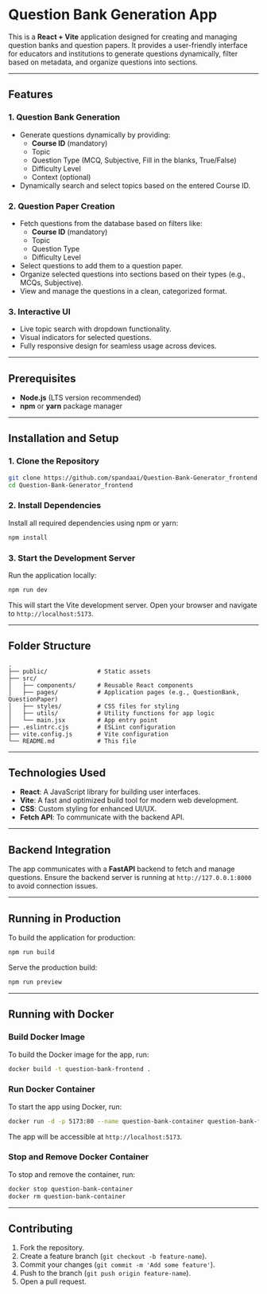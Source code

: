 
# Question Bank Generation App

This is a **React + Vite** application designed for creating and managing question banks and question papers. It provides a user-friendly interface for educators and institutions to generate questions dynamically, filter based on metadata, and organize questions into sections.

---

## Features

### **1. Question Bank Generation**
- Generate questions dynamically by providing:
  - **Course ID** (mandatory)
  - Topic
  - Question Type (MCQ, Subjective, Fill in the blanks, True/False)
  - Difficulty Level
  - Context (optional)
- Dynamically search and select topics based on the entered Course ID.

### **2. Question Paper Creation**
- Fetch questions from the database based on filters like:
  - **Course ID** (mandatory)
  - Topic
  - Question Type
  - Difficulty Level
- Select questions to add them to a question paper.
- Organize selected questions into sections based on their types (e.g., MCQs, Subjective).
- View and manage the questions in a clean, categorized format.

### **3. Interactive UI**
- Live topic search with dropdown functionality.
- Visual indicators for selected questions.
- Fully responsive design for seamless usage across devices.

---

## Prerequisites

- **Node.js** (LTS version recommended)
- **npm** or **yarn** package manager

---

## Installation and Setup

### **1. Clone the Repository**
```bash
git clone https://github.com/spandaai/Question-Bank-Generator_frontend.git
cd Question-Bank-Generator_frontend
```

### **2. Install Dependencies**
Install all required dependencies using npm or yarn:
```bash
npm install
```

### **3. Start the Development Server**
Run the application locally:
```bash
npm run dev
```

This will start the Vite development server. Open your browser and navigate to `http://localhost:5173`.

---

## Folder Structure

```plaintext
.
├── public/              # Static assets
├── src/
│   ├── components/      # Reusable React components
│   ├── pages/           # Application pages (e.g., QuestionBank, QuestionPaper)
│   ├── styles/          # CSS files for styling
│   ├── utils/           # Utility functions for app logic
│   └── main.jsx         # App entry point
├── .eslintrc.cjs        # ESLint configuration
├── vite.config.js       # Vite configuration
└── README.md            # This file
```

---

## Technologies Used

- **React**: A JavaScript library for building user interfaces.
- **Vite**: A fast and optimized build tool for modern web development.
- **CSS**: Custom styling for enhanced UI/UX.
- **Fetch API**: To communicate with the backend API.

---

## Backend Integration

The app communicates with a **FastAPI** backend to fetch and manage questions. Ensure the backend server is running at `http://127.0.0.1:8000` to avoid connection issues.

---

## Running in Production

To build the application for production:
```bash
npm run build
```

Serve the production build:
```bash
npm run preview
```

---

## Running with Docker

### **Build Docker Image**
To build the Docker image for the app, run:
```bash
docker build -t question-bank-frontend .
```

### **Run Docker Container**
To start the app using Docker, run:
```bash
docker run -d -p 5173:80 --name question-bank-container question-bank-frontend
```

The app will be accessible at `http://localhost:5173`.

### **Stop and Remove Docker Container**
To stop and remove the container, run:
```bash
docker stop question-bank-container
docker rm question-bank-container
```

---

## Contributing

1. Fork the repository.
2. Create a feature branch (`git checkout -b feature-name`).
3. Commit your changes (`git commit -m 'Add some feature'`).
4. Push to the branch (`git push origin feature-name`).
5. Open a pull request.
